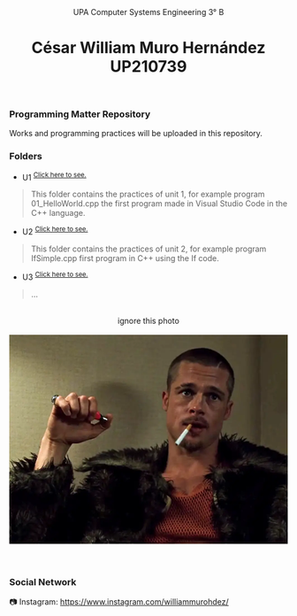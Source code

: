 <div align ="center">
UPA Computer Systems Engineering 3° B
</div>

## 
<h1 align=center>
César William Muro Hernández<br>UP210739
</h1>
<br>

### Programming Matter Repository
Works and programming practices will be uploaded in this repository.
<br>

### Folders
- U1 <sup>[Click here to see.](https://github.com/UP210739/UP210739_CPP/tree/main/U1)</sup>
> This folder contains the practices of unit 1, for example program 01_HelloWorld.cpp the first program made in Visual Studio Code in the C++ language.
- U2 <sup>[Click here to see.](https://github.com/UP210739/UP210739_CPP/tree/main/U2)</sup>
> This folder contains the practices of unit 2, for example program IfSimple.cpp first program in C++ using the If code.
- U3 <sup>[Click here to see.](https://github.com/UP210739/UP210739_CPP/tree/main/U3)</sup>
> ...
<br>

<div align ="center">
ignore this photo
</div>
<br>
<div align ="center">
<img src="/Image/FightClub.jpg"/>
</div>
<br>

# 
### Social Network
:camera: Instagram: https://www.instagram.com/williammurohdez/
